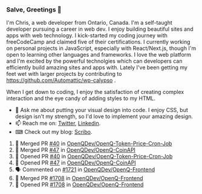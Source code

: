 ### Salve, Greetings 👋

I'm Chris, a web developer from Ontario, Canada. I'm a self-taught developer pursuing a career in web dev. I enjoy building beautiful sites and apps with web technology.
I kick-started my coding journey with freeCodeCamp and claimed five of their certifications.  I currently working on personal projects in JavaScript, especially with React/Next.js, though I'm open to learning other languages and frameworks. I love the web platform and I'm excited by the powerful technolgies which can developers can efficiently build amazing sites and apps with. Lately I've been getting my feet wet with larger projects by contributing to https://github.com/Automattic/wp-calypso .

When I get down to coding, I enjoy the satisfaction of creating complex interaction and the eye candy of adding styles to my HTML. 

- 💬 Ask me about putting your visual design into code. I enjoy CSS, but design isn't my strength, so I'd love to implement your amazing design.
- 📫 Reach me on: [Twitter](https://twitter.com/Christo28120856), [Linkedin](https://www.linkedin.com/in/christopher-stevers-07b9a5204/).
- ⌨ Check out my blog: [Scribo](https://christopherstevers.cf).
<!--
**Christopher-Stevers/Christopher-Stevers** is a ✨ _special_ ✨ repository because its `README.md` (this file) appears on your GitHub profile.

Here are some ideas to get you started:

- 🔭 I’m currently working on ...
- 🌱 I’m currently learning ...
- 👯 I’m looking to collaborate on ...
- 🤔 I’m looking for help with ...
- 😄 Pronouns: ...
- ⚡ Fun fact: ...
-->

<!--START_SECTION:activity-->
1. 🎉 Merged PR [#40](https://github.com/OpenQDev/OpenQ-Token-Price-Cron-Job/pull/40) in [OpenQDev/OpenQ-Token-Price-Cron-Job](https://github.com/OpenQDev/OpenQ-Token-Price-Cron-Job)
2. 🎉 Merged PR [#47](https://github.com/OpenQDev/OpenQ-CoinAPI/pull/47) in [OpenQDev/OpenQ-CoinAPI](https://github.com/OpenQDev/OpenQ-CoinAPI)
3. 💪 Opened PR [#40](https://github.com/OpenQDev/OpenQ-Token-Price-Cron-Job/pull/40) in [OpenQDev/OpenQ-Token-Price-Cron-Job](https://github.com/OpenQDev/OpenQ-Token-Price-Cron-Job)
4. 💪 Opened PR [#47](https://github.com/OpenQDev/OpenQ-CoinAPI/pull/47) in [OpenQDev/OpenQ-CoinAPI](https://github.com/OpenQDev/OpenQ-CoinAPI)
5. 🗣 Commented on [#1721](https://github.com/OpenQDev/OpenQ-Frontend/issues/1721) in [OpenQDev/OpenQ-Frontend](https://github.com/OpenQDev/OpenQ-Frontend)
6. 🎉 Merged PR [#1708](https://github.com/OpenQDev/OpenQ-Frontend/pull/1708) in [OpenQDev/OpenQ-Frontend](https://github.com/OpenQDev/OpenQ-Frontend)
7. 💪 Opened PR [#1708](https://github.com/OpenQDev/OpenQ-Frontend/pull/1708) in [OpenQDev/OpenQ-Frontend](https://github.com/OpenQDev/OpenQ-Frontend)
<!--END_SECTION:activity-->
